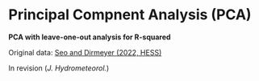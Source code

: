 # Principal Compnent Analysis (PCA)

**PCA with leave-one-out analysis for R-squared**

Original data: [Seo and Dirmeyer (2022, HESS)](https://github.com/ekseo/Diurnal_LA_coupling)


In revision (_J. Hydrometeorol._) 
